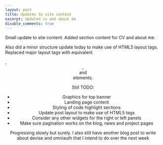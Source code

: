 ```yaml
---
layout: post
title: Updates to site content
excerpt: Updated cv and about me
disable_comments: true
---
```

Small update to site content. Added section content for CV and about me. 

Also did a minor structure update today to make use of HTML5 layout tags. Replaced major layout tags with equivalent <nav>, <header>, <footer> and <section> elements.

Still TODO:

- Graphics for top banner
- Landing page content
- Styling of code highlight sections
- Update post layout to make use of HTML5 tags
- Consider any other widgets for the right or left panels
- Make sure pagination works on the blog, news and project pages

Progressing slowly but surely. I also still have another blog post to write about devise and omniauth that I intend to do over the next week
